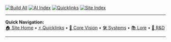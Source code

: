 <!-- Workflow status badges -->
[![Build All](https://github.com/altondavisver4/Dungeonpunk-Dev-Vault/actions/workflows/build-all.yml/badge.svg)](https://github.com/altondavisver4/Dungeonpunk-Dev-Vault/actions/workflows/build-all.yml)
[![AI Index](https://github.com/altondavisver4/Dungeonpunk-Dev-Vault/actions/workflows/build-ai-index.yml/badge.svg)](https://github.com/altondavisver4/Dungeonpunk-Dev-Vault/actions/workflows/build-ai-index.yml)
[![Quicklinks](https://github.com/altondavisver4/Dungeonpunk-Dev-Vault/actions/workflows/build-quicklinks.yml/badge.svg)](https://github.com/altondavisver4/Dungeonpunk-Dev-Vault/actions/workflows/build-quicklinks.yml)
[![Site Index](https://github.com/altondavisver4/Dungeonpunk-Dev-Vault/actions/workflows/build-site-index.yml/badge.svg)](https://github.com/altondavisver4/Dungeonpunk-Dev-Vault/actions/workflows/build-site-index.yml)

---

**Quick Navigation:**  
[🏠 Site Home](https://psiopera-octopus-ogre-4372.netlify.app/) •
[⚡ Quicklinks](https://psiopera-octopus-ogre-4372.netlify.app/quicklinks.html) •
[📜 Core Vision](https://psiopera-octopus-ogre-4372.netlify.app/Core%20Vision/) •
[🛠 Systems](https://psiopera-octopus-ogre-4372.netlify.app/Systems/) •
[📚 Lore](https://psiopera-octopus-ogre-4372.netlify.app/Lore/) •
[🔬 R&D](https://psiopera-octopus-ogre-4372.netlify.app/R&D/)

---
